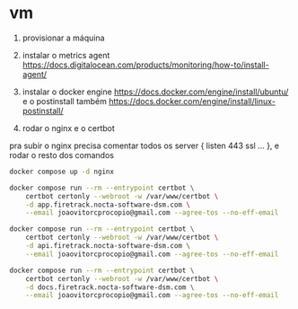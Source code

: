 # vm

1. provisionar a máquina

2. instalar o metrics agent <https://docs.digitalocean.com/products/monitoring/how-to/install-agent/>

3. instalar o docker engine <https://docs.docker.com/engine/install/ubuntu/> e o postinstall também <https://docs.docker.com/engine/install/linux-postinstall/>

4. rodar o nginx e o certbot

pra subir o nginx precisa comentar todos os server { listen 443 ssl ... }, e rodar o resto dos comandos

```sh
docker compose up -d nginx

docker compose run --rm --entrypoint certbot \
    certbot certonly --webroot -w /var/www/certbot \
    -d app.firetrack.nocta-software-dsm.com \
    --email joaovitorcprocopio@gmail.com --agree-tos --no-eff-email

docker compose run --rm --entrypoint certbot \
    certbot certonly --webroot -w /var/www/certbot \
    -d api.firetrack.nocta-software-dsm.com \
    --email joaovitorcprocopio@gmail.com --agree-tos --no-eff-email

docker compose run --rm --entrypoint certbot \
    certbot certonly --webroot -w /var/www/certbot \
    -d docs.firetrack.nocta-software-dsm.com \
    --email joaovitorcprocopio@gmail.com --agree-tos --no-eff-email
```
